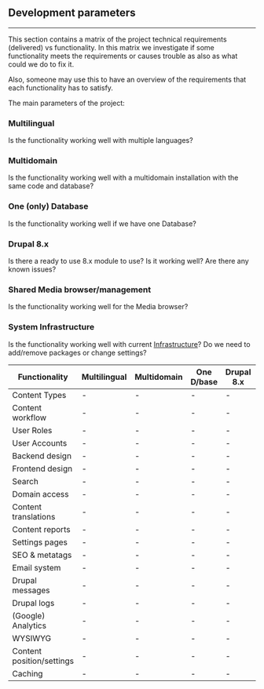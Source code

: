 ## Development parameters
--------------------------
This section contains a matrix of the project technical requirements (delivered) vs functionality.
In this matrix we investigate if some functionality meets the requirements or causes trouble as also as what could we do to fix it.

Also, someone may use this to have an overview of the requirements that each functionality has to satisfy.

The main parameters of the project:

### Multilingual

Is the functionality working well with multiple languages?

### Multidomain

Is the functionality working well with a multidomain installation with the same code and database?

### One (only) Database

Is the functionality working well if we have one Database?

### Drupal 8.x

Is there a ready to use 8.x module to use? Is it working well? Are there any known issues?

### Shared Media browser/management

Is the functionality working well for the Media browser?

### System Infrastructure

Is the functionality working well with current [Infrastructure](infrastructure)? Do we need to add/remove packages or change settings?

|Functionality | Multilingual   | Multidomain  | One D/base | Drupal 8.x | Shared Media | Infrastr.  |
|--------------| ---------------| -------------| -------------| -----------| -------------| ----------------|
|Content Types        | - | - | - | - | - | - |
|Content workflow     | - | - | - | - | - | - |
|User Roles           | - | - | - | - | - | - |
|User Accounts        | - | - | - | - | - | - |
|Backend design       | - | - | - | - | - | - |
|Frontend design      | - | - | - | - | - | - |
|Search               | - | - | - | - | - | - |
|Domain access        | - | - | - | - | - | - |
|Content translations | - | - | - | - | - | - |
|Content reports      | - | - | - | - | - | - |
|Settings pages       | - | - | - | - | - | - |
|SEO & metatags       | - | - | - | - | - | - |
|Email system         | - | - | - | - | - | - |
|Drupal messages      | - | - | - | - | - | - |
|Drupal logs          | - | - | - | - | - | - |
|(Google) Analytics   | - | - | - | - | - | - |
|WYSIWYG              | - | - | - | - | - | - |
|Content position/settings     | - | - | - | - | - | - |
|Caching              | - | - | - | - | - | - |
